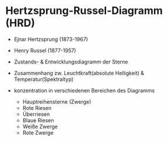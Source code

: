 # Hertzsprung-Russel-Diagramm (HRD)

* Ejnar Hertzsprung (1873-1967)
* Henry Russel (1877-1957)

* Zustands- & Entwicklungsdiagramm der Sterne
* Zusammenhang zw. Leuchtkraft(absolute Helligkeit) & Temperatur(Spektraltyp)
* konzentration in verschiedenen Bereichen des Diagramms
	* Hauptreihensterne (Zwerge)
	* Rote Riesen
	* Überriesen
	* Blaue Riesen
	* Weiße Zwerge
	* Rote Zwerge
